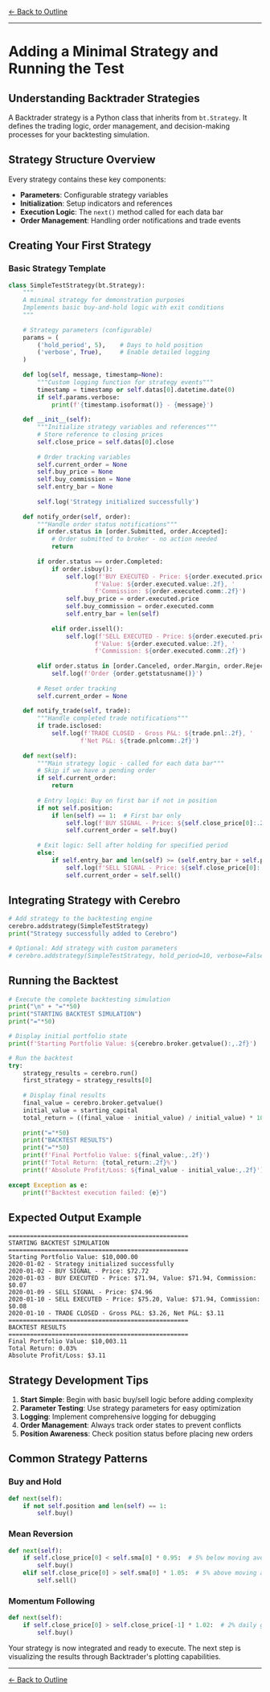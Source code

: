 [← Back to Outline](../outline.md)

---

# Adding a Minimal Strategy and Running the Test

## Understanding Backtrader Strategies

A Backtrader strategy is a Python class that inherits from `bt.Strategy`. It defines the trading logic, order management, and decision-making processes for your backtesting simulation.

## Strategy Structure Overview

Every strategy contains these key components:
- **Parameters**: Configurable strategy variables
- **Initialization**: Setup indicators and references
- **Execution Logic**: The `next()` method called for each data bar
- **Order Management**: Handling order notifications and trade events

## Creating Your First Strategy

### Basic Strategy Template

```python
class SimpleTestStrategy(bt.Strategy):
    """
    A minimal strategy for demonstration purposes
    Implements basic buy-and-hold logic with exit conditions
    """
    
    # Strategy parameters (configurable)
    params = (
        ('hold_period', 5),    # Days to hold position
        ('verbose', True),     # Enable detailed logging
    )
    
    def log(self, message, timestamp=None):
        """Custom logging function for strategy events"""
        timestamp = timestamp or self.datas[0].datetime.date(0)
        if self.params.verbose:
            print(f'{timestamp.isoformat()} - {message}')
    
    def __init__(self):
        """Initialize strategy variables and references"""
        # Store reference to closing prices
        self.close_price = self.datas[0].close
        
        # Order tracking variables
        self.current_order = None
        self.buy_price = None
        self.buy_commission = None
        self.entry_bar = None
        
        self.log('Strategy initialized successfully')
    
    def notify_order(self, order):
        """Handle order status notifications"""
        if order.status in [order.Submitted, order.Accepted]:
            # Order submitted to broker - no action needed
            return
        
        if order.status == order.Completed:
            if order.isbuy():
                self.log(f'BUY EXECUTED - Price: ${order.executed.price:.2f}, '
                        f'Value: ${order.executed.value:.2f}, '
                        f'Commission: ${order.executed.comm:.2f}')
                self.buy_price = order.executed.price
                self.buy_commission = order.executed.comm
                self.entry_bar = len(self)
                
            elif order.issell():
                self.log(f'SELL EXECUTED - Price: ${order.executed.price:.2f}, '
                        f'Value: ${order.executed.value:.2f}, '
                        f'Commission: ${order.executed.comm:.2f}')
        
        elif order.status in [order.Canceled, order.Margin, order.Rejected]:
            self.log(f'Order {order.getstatusname()}')
        
        # Reset order tracking
        self.current_order = None
    
    def notify_trade(self, trade):
        """Handle completed trade notifications"""
        if trade.isclosed:
            self.log(f'TRADE CLOSED - Gross P&L: ${trade.pnl:.2f}, '
                    f'Net P&L: ${trade.pnlcomm:.2f}')
    
    def next(self):
        """Main strategy logic - called for each data bar"""
        # Skip if we have a pending order
        if self.current_order:
            return
        
        # Entry logic: Buy on first bar if not in position
        if not self.position:
            if len(self) == 1:  # First bar only
                self.log(f'BUY SIGNAL - Price: ${self.close_price[0]:.2f}')
                self.current_order = self.buy()
        
        # Exit logic: Sell after holding for specified period
        else:
            if self.entry_bar and len(self) >= (self.entry_bar + self.params.hold_period):
                self.log(f'SELL SIGNAL - Price: ${self.close_price[0]:.2f}')
                self.current_order = self.sell()
```

## Integrating Strategy with Cerebro

```python
# Add strategy to the backtesting engine
cerebro.addstrategy(SimpleTestStrategy)
print("Strategy successfully added to Cerebro")

# Optional: Add strategy with custom parameters
# cerebro.addstrategy(SimpleTestStrategy, hold_period=10, verbose=False)
```

## Running the Backtest

```python
# Execute the complete backtesting simulation
print("\n" + "="*50)
print("STARTING BACKTEST SIMULATION")
print("="*50)

# Display initial portfolio state
print(f'Starting Portfolio Value: ${cerebro.broker.getvalue():,.2f}')

# Run the backtest
try:
    strategy_results = cerebro.run()
    first_strategy = strategy_results[0]
    
    # Display final results
    final_value = cerebro.broker.getvalue()
    initial_value = starting_capital
    total_return = ((final_value - initial_value) / initial_value) * 100
    
    print("="*50)
    print("BACKTEST RESULTS")
    print("="*50)
    print(f'Final Portfolio Value: ${final_value:,.2f}')
    print(f'Total Return: {total_return:.2f}%')
    print(f'Absolute Profit/Loss: ${final_value - initial_value:,.2f}')
    
except Exception as e:
    print(f"Backtest execution failed: {e}")
```

## Expected Output Example

```
==================================================
STARTING BACKTEST SIMULATION
==================================================
Starting Portfolio Value: $10,000.00
2020-01-02 - Strategy initialized successfully
2020-01-02 - BUY SIGNAL - Price: $72.72
2020-01-03 - BUY EXECUTED - Price: $71.94, Value: $71.94, Commission: $0.07
2020-01-09 - SELL SIGNAL - Price: $74.96
2020-01-10 - SELL EXECUTED - Price: $75.20, Value: $71.94, Commission: $0.08
2020-01-10 - TRADE CLOSED - Gross P&L: $3.26, Net P&L: $3.11
==================================================
BACKTEST RESULTS
==================================================
Final Portfolio Value: $10,003.11
Total Return: 0.03%
Absolute Profit/Loss: $3.11
```

## Strategy Development Tips

1. **Start Simple**: Begin with basic buy/sell logic before adding complexity
2. **Parameter Testing**: Use strategy parameters for easy optimization
3. **Logging**: Implement comprehensive logging for debugging
4. **Order Management**: Always track order states to prevent conflicts
5. **Position Awareness**: Check position status before placing new orders

## Common Strategy Patterns

### Buy and Hold
```python
def next(self):
    if not self.position and len(self) == 1:
        self.buy()
```

### Mean Reversion
```python
def next(self):
    if self.close_price[0] < self.sma[0] * 0.95:  # 5% below moving average
        self.buy()
    elif self.close_price[0] > self.sma[0] * 1.05:  # 5% above moving average
        self.sell()
```

### Momentum Following
```python
def next(self):
    if self.close_price[0] > self.close_price[-1] * 1.02:  # 2% daily gain
        self.buy()
```

Your strategy is now integrated and ready to execute. The next step is visualizing the results through Backtrader's plotting capabilities.


---

[← Back to Outline](../outline.md)